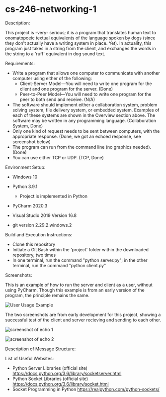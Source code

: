 # cs-246-networking-1

Description:

This project is -very- serious; it is a program that translates human text to onomatopoeic textual equivalents of the language spoken by dogs (since they don't actually have a writing system in place. Yet). In actuality, this program just takes in a string from the client, and exchanges the words in the string to a 'ruff' equivalent in dog sound text. 

Requirements:

- Write a program that allows one computer to communicate with another computer using either of the following:
  - Client-Server Model—You will need to write one program for the client and one program for the server. (Done)
  - Peer-to-Peer Model—You will need to write one program for the peer to both send and receive. (N/A)
- The software should implement either a collaboration system, problem solving system, file delivery system, or embedded system. Examples of each of these systems are shown in the Overview section above. The software may be written in any programming language. (Collaboration System, Done)
- Only one kind of request needs to be sent between computers, with the appropriate response. (Done, we got an echoed response, see screenshot below)
- The program can run from the command line (no graphics needed). (Done)
- You can use either TCP or UDP. (TCP, Done)

Environment Setup:

- Windows 10

- Python 3.9.1
    - Project is implemented in Python
    
- PyCharm 2020.3

- Visual Studio 2019 Version 16.8

- git version 2.29.2.windows.2 

Build and Execution Instructions:

- Clone this repository
- Initiate a Git Bash within the 'project' folder within the downloaded repository, two times
- In one terminal, run the command "python server.py"; in the other terminal, run the command "python client.py"

Screenshots:

This is an example of how to run the server and client as a user, without using PyCharm.
Though this example is from an early version of the program, the principle remains the same.

![User Usage Example](https://github.com/jmattgiroux/cs-246-networking-1/blob/main/userUseExample.png)

The two screenshots are from early development for this project, showing a successful test of the client and server recieving and sending to each other.

![screenshot of echo 1](https://github.com/jmattgiroux/cs-246-networking-1/blob/main/echo1.png)

![screenshot of echo 2](https://github.com/jmattgiroux/cs-246-networking-1/blob/main/echo2.png)

Description of Message Structure:

List of Useful Websites:
- Python Server Libraries (official site) https://docs.python.org/3.6/library/socketserver.html 
- Python Socket Libraries (official site) https://docs.python.org/3.6/library/socket.html
- Socket Programming in Python https://realpython.com/python-sockets/
